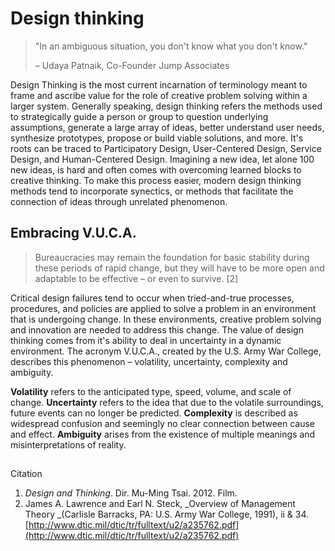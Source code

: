 # Design thinking

> "In an ambiguous situation, you don't know what you don't know."
>
> – Udaya Patnaik, Co-Founder Jump Associates

Design Thinking is the most current incarnation of terminology meant to frame and ascribe value for the role of creative problem solving within a larger system. Generally speaking, design thinking refers the methods used to strategically guide a person or group to question underlying assumptions, generate a large array of ideas, better understand user needs, synthesize prototypes, propose or build viable solutions, and more. It's roots can be traced to Participatory Design, User-Centered Design, Service Design, and Human-Centered Design. Imagining a new idea, let alone 100 new ideas, is hard and often comes with overcoming learned blocks to creative thinking. To make this process easier, modern design thinking methods tend to incorporate synectics, or methods that facilitate the connection of ideas through unrelated phenomenon.

## Embracing V.U.C.A.

> Bureaucracies may remain the foundation for basic stability during these periods of rapid change, but they will have to be more open and adaptable to be effective – or even to survive. \[2\]

Critical design failures tend to occur when tried-and-true processes, procedures, and policies are applied to solve a problem in an environment that is undergoing change. In these environments, creative problem solving and innovation are needed to address this change. The value of design thinking comes from it's ability to deal in uncertainty in a dynamic environment. The acronym V.U.C.A., created by the U.S. Army War College, describes this phenomenon – volatility, uncertainty, complexity and ambiguity.

**Volatility** refers to the anticipated type, speed, volume, and scale of change. **Uncertainty** refers to the idea that due to the volatile surroundings, future events can no longer be predicted. **Complexity** is described as widespread confusion and seemingly no clear connection between cause and effect. **Ambiguity** arises from the existence of multiple meanings and misinterpretations of reality.

## 

Citation

1. _Design and Thinking_. Dir. Mu-Ming Tsai. 2012. Film.
2. James A. Lawrence and Earl N. Steck, _Overview of Management Theory _\(Carlisle Barracks, PA: U.S. Army War College, 1991\), ii & 34. [http://www.dtic.mil/dtic/tr/fulltext/u2/a235762.pdf](http://www.dtic.mil/dtic/tr/fulltext/u2/a235762.pdf)



